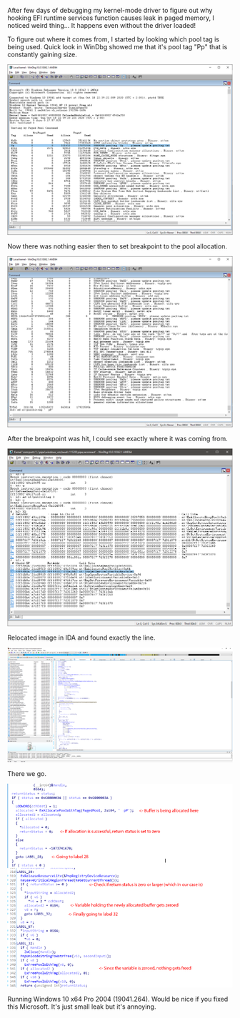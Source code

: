 After few days of debugging my kernel-mode driver to figure out why hooking EFI runtime services function causes leak in paged memory, I noticed weird thing... It happens even without the driver loaded!

To figure out where it comes from, I started by looking which pool tag is being used. Quick look in WinDbg showed me that it's pool tag "Pp" that is constantly gaining size.

![screenshot0](assets/windbg_poolused.png)

Now there was nothing easier then to set breakpoint to the pool allocation.

![screenshot1](assets/windbg_poolhit.png)

After the breakpoint was hit, I could see exactly where it was coming from.

![screenshot2](assets/windbg_stacktrace.png)

Relocated image in IDA and found exactly the line.

![screenshot3](assets/ida_line.png)

There we go.

![screenshot4](assets/ida_writeup.png)

Running Windows 10 x64 Pro 2004 (19041.264). Would be nice if you fixed this Microsoft. It's just small leak but it's annoying.
